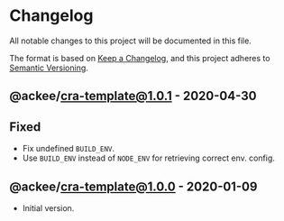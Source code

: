 # Changelog

All notable changes to this project will be documented in this file.

The format is based on [Keep a Changelog](https://keepachangelog.com/en/1.0.0/),
and this project adheres to [Semantic Versioning](https://semver.org/spec/v2.0.0.html).

## @ackee/cra-template@1.0.1 - 2020-04-30

## Fixed

- Fix undefined `BUILD_ENV`.
- Use `BUILD_ENV` instead of `NODE_ENV` for retrieving correct env. config.

## @ackee/cra-template@1.0.0 - 2020-01-09

- Initial version.
